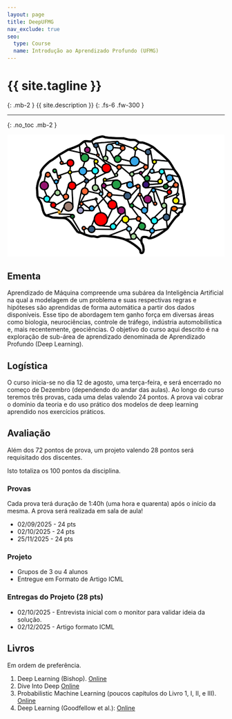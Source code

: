 ```yaml
---
layout: page
title: DeepUFMG
nav_exclude: true
seo:
  type: Course
  name: Introdução ao Aprendizado Profundo (UFMG)
---
```


# {{ site.tagline }}
{: .mb-2 }
{{ site.description }}
{: .fs-6 .fw-300 }

---

{: .no_toc .mb-2 }

![](https://raw.githubusercontent.com/deep-ufmg/deep-ufmg.github.io/refs/heads/master/logo.png)

## Ementa

Aprendizado  de  Máquina  compreende  uma  subárea  da  Inteligência  Artificial  na qual  a  modelagem  de  um  problema  e  suas  respectivas regras  e  hipóteses são aprendidas  de  forma  automática  a  partir  dos  dados  disponíveis.  Esse  tipo  de abordagem  tem  ganho  força  em  diversas  áreas  como  biologia,  neurociências, controle  de  tráfego,  indústria  automobilística  e,  mais  recentemente,  geociências. O objetivo do curso aqui descrito é na exploração de sub-área de aprendizado denominada de Aprendizado Profundo (Deep Learning).

## Logística

O curso inicia-se no dia 12 de agosto, uma terça-feira, e será encerrado no começo de Dezembro (dependendo do andar das aulas). Ao longo do curso teremos três provas, cada uma delas valendo 24 pontos. A prova vai cobrar o domínio da teoria e do uso prático dos modelos de deep learning aprendido nos exercícios práticos.

## Avaliação

Além dos 72 pontos de prova, um projeto valendo 28 pontos será requisitado dos discentes.

Isto totaliza os 100 pontos da disciplina.

### Provas

Cada prova terá duração de 1:40h (uma hora e quarenta) após o início da mesma. A prova será realizada em sala de aula!

- 02/09/2025 - 24 pts
- 02/10/2025 - 24 pts
- 25/11/2025 - 24 pts

### Projeto

- Grupos de 3 ou 4 alunos
- Entregue em Formato de Artigo ICML

### Entregas do Projeto (28 pts)

- 02/10/2025 - Entrevista inicial com o monitor para validar ideia da solução.
- 02/12/2025 - Artigo formato ICML

## Livros

Em ordem de preferência.

1. Deep Learning (Bishop). [Online](https://www.bishopbook.com/)
1. Dive Into Deep [Online](https://d2l.ai)
1. Probabilistic Machine Learning (poucos capítulos do Livro 1, I, II, e III). [Online](probml.github.io)
1. Deep Learning (Goodfellow et al.): [Online](https://www.deeplearningbook.org/)

[Logística]: #logistica
[Avaliação]: #avaliacao
[Livros]: #livros
